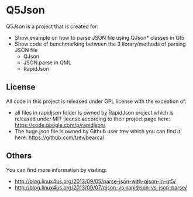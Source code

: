 Q5Json
=========

Q5Json is a project that is created for:
 - Show example on how to parse JSON file using QJson* classes in Qt5
 - Show code of benchmarking between the 3 library/methods of parsing JSON file
   - QJson
   - JSON.parse in QML
   - RapidJson

License
-----------

All code in this project is released under GPL license with the exception of:

- all files in rapidjson folder is owned by RapidJson project which is released under MIT license according to their project page here: https://code.google.com/p/rapidjson/
- The huge.json file is owned by Github user trev which you can find it here: https://github.com/trev/bearcal

Others
-----------
You can find more information by visiting:

 - http://blog.linux4us.org/2013/09/05/parse-json-with-qjson-in-qt5/
 - http://blog.linux4us.org/2013/09/07/qjson-vs-rapidjson-vs-json-parse/

